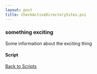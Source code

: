 ```yaml
---
layout: post
title: CheckActiveDirectorySites.ps1
---
```


### something exciting

Some information about the exciting thing

#### Script

<script async src="https://gist-it.appspot.com/github.com/BanterBoy/scripts-blog/blob/master/PowerShell/scripts/activeDirectory/CheckActiveDirectorySites.ps1" crossorigin="anonymous"></script>

<a href="/menu/_pages/scripts.html">Back to Scripts</a>
